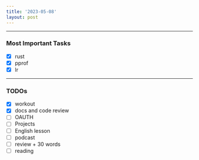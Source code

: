 ```yaml
---
title: '2023-05-08'
layout: post
---
```


---

### Most Important Tasks

- [x] rust
- [x] pprof
- [x] lr

---

### TODOs

- [x] workout
- [x] docs and code review
- [ ] OAUTH
- [ ] Projects
- [ ] English lesson
- [ ] podcast
- [ ] review + 30 words
- [ ] reading
